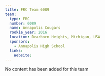 ```yaml
---
title: FRC Team 6089
team:
  type: FRC
  number: 6089
  name: Annapolis Cougars
  rookie_year: 2016
  location: Dearborn Heights, Michigan, USA
  sponsors:
    - Annapolis High School
  links:
    Website: 
---
```

No content has been added for this team